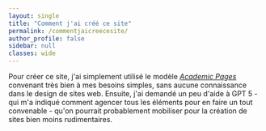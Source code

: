 ```yaml
---
layout: single
title: "Comment j'ai créé ce site"
permalink: /commentjaicreecesite/
author_profile: false
sidebar: null
classes: wide
---
```


Pour créer ce site, j'ai simplement utilisé le modèle [*Academic Pages*](https://github.com/academicpages/academicpages.github.io)
convenant très bien à mes besoins simples, sans aucune connaissance dans le design de sites web. Ensuite, j'ai demandé un peu d'aide à GPT 5 - qui m'a indiqué comment agencer tous les éléments pour en faire un tout convenable - qu'on pourrait probablement mobiliser pour la création de sites bien moins rudimentaires.
